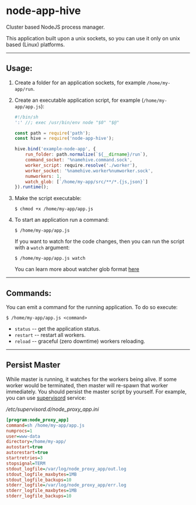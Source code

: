 # node-app-hive

Cluster based NodeJS process manager.

This application built upon a unix sockets, so you can use it only on unix based (Linux) platforms.

---

## Usage:

1.  Create a folder for an application sockets, for example `/home/my-app/run`.

1.  Create an executable application script, for example (`/home/my-app/app.js`):

    ```js
    #!/bin/sh
    ':' //; exec /usr/bin/env node "$0" "$@"

    const path = require('path');
    const hive = require('node-app-hive');

    hive.bind('example-node-app', {
        run_folder: path.normalize(`${__dirname}/run`),
        command_socket: '%namehive.command.sock',
        worker_script: require.resolve('./worker'),
        worker_socket: '%namehive.worker%numworker.sock',
        numworkers: 1,
        watch_glob: [`/home/my-app/src/**/*.{js,json}`]
    }).runtime();

    ```

1.  Make the script executable:

    `$ chmod +x /home/my-app/app.js`

1.  To start an application run a command:

    `$ /home/my-app/app.js`

    If you want to watch for the code changes,
    then you can run the script with a `watch` argument:

    `$ /home/my-app/app.js watch`

    You can learn more about watcher glob format [here](https://github.com/shama/gaze)

---

## Commands:

You can emit a command for the running application.
To do so execute:

`$ /home/my-app/app.js <command>`

*   `status` -- get the application status.
*   `restart` -- restart all workers.
*   `reload` -- graceful (zero downtime) workers reloading.

---

## Persist Master

While master is running, it watches for the workers being alive.
If some worker would be terminated, then master will re-spawn that worker immediately.
You should persist the master script by yourself.
For example, you can use [supervisord](http://supervisord.org) service:

_/etc/supervisord.d/node_proxy_app.ini_
```ini
[program:node_proxy_app]
command=sh /home/my-app/app.js
numprocs=1
user=www-data
directory=/home/my-app/
autostart=true
autorestart=true
startretries=3
stopsignal=TERM
stdout_logfile=/var/log/node_proxy_app/out.log
stdout_logfile_maxbytes=1MB
stdout_logfile_backups=10
stderr_logfile=/var/log/node_proxy_app/err.log
stderr_logfile_maxbytes=1MB
stderr_logfile_backups=10
```
